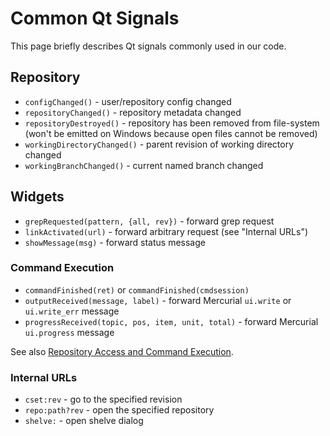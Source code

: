 # Common Qt Signals

This page briefly describes Qt signals commonly used in our code.

## Repository

* `configChanged()` - user/repository config changed
* `repositoryChanged()` - repository metadata changed
* `repositoryDestroyed()` - repository has been removed from file-system
  (won't be emitted on Windows because open files cannot be removed)
* `workingDirectoryChanged()` - parent revision of working directory changed
* `workingBranchChanged()` - current named branch changed

## Widgets

* `grepRequested(pattern, {all, rev})` - forward grep request
* `linkActivated(url)` - forward arbitrary request (see "Internal URLs")
* `showMessage(msg)` - forward status message

### Command Execution

* `commandFinished(ret)` or `commandFinished(cmdsession)`
* `outputReceived(message, label)` - forward Mercurial `ui.write` or
  `ui.write_err` message
* `progressReceived(topic, pos, item, unit, total)` - forward Mercurial
  `ui.progress` message

See also [Repository Access and Command Execution](RepositoryAccess).

### Internal URLs

* `cset:rev` - go to the specified revision
* `repo:path?rev` - open the specified repository
* `shelve:` - open shelve dialog
